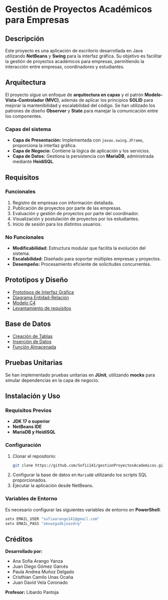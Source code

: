 # Gestión de Proyectos Académicos para Empresas

## Descripción
Este proyecto es una aplicación de escritorio desarrollada en Java utilizando **NetBeans** y **Swing** para la interfaz gráfica. Su objetivo es facilitar la gestión de proyectos académicos para empresas, permitiendo la interacción entre empresas, coordinadores y estudiantes.

## Arquitectura
El proyecto sigue un enfoque de **arquitectura en capas** y el patrón **Modelo-Vista-Controlador (MVC)**, además de aplicar los principios **SOLID** para mejorar la mantenibilidad y escalabilidad del código. Se han utilizado los patrones de diseño **Observer** y **State** para manejar la comunicación entre los componentes.

### Capas del sistema
- **Capa de Presentación:** Implementada con `javax.swing.JFrame`, proporciona la interfaz gráfica.
- **Capa de Negocio:** Contiene la lógica de aplicación y los servicios.
- **Capa de Datos:** Gestiona la persistencia con **MariaDB**, administrada mediante **HeidiSQL**.

## Requisitos
### Funcionales
1. Registro de empresas con información detallada.
2. Publicación de proyectos por parte de las empresas.
3. Evaluación y gestión de proyectos por parte del coordinador.
4. Visualización y postulación de proyectos por los estudiantes.
5. Inicio de sesión para los distintos usuarios.

### No Funcionales
- **Modificabilidad:** Estructura modular que facilita la evolución del sistema.
- **Escalabilidad:** Diseñado para soportar múltiples empresas y proyectos.
- **Desempeño:** Procesamiento eficiente de solicitudes concurrentes.

## Prototipos y Diseño
- [Prototipos de Interfaz Gráfica](https://www.figma.com/design/5V1ec7uQPEZeMPGu4EzIRq/Gestión-De-Proyectos-Académicos?node-id=450-259&p=f&t=W0WP2pIvaqkZJR3k-0)
- [Diagrama Entidad-Relación](https://drive.google.com/file/d/1I6pi0R7gYwSiqrWNn6MVyKbS7FnPlVaR/view?usp=sharing)
- [Modelo C4](https://drive.google.com/file/d/1I6pi0R7gYwSiqrWNn6MVyKbS7FnPlVaR/view?usp=sharing)
- [Levantamiento de requisitos](https://docs.google.com/spreadsheets/d/1hG2GuJDQpcxUXRv70Yiytuf38SZNCaiGbclfKXcRKBk/edit?usp=sharing)

## Base de Datos
- [Creación de Tablas](https://docs.google.com/document/d/1kMIIEXTbxMX_9jPuHZQbjI-xVG2hGmIFbEeRHqOTYbQ/edit?usp=sharing)
- [Inserción de Datos](https://docs.google.com/document/d/15t-HtM0J3-9bGSsDSEnZZqkk12O9IaQs3rojCnnxk8U/edit?usp=sharing)
- [Función Almacenada](https://docs.google.com/document/d/12_va4__3k_VSFBanorPgKcRr3RxaZvxdwFB6OonF2jg/edit?usp=sharing)

## Pruebas Unitarias
Se han implementado pruebas unitarias en **JUnit**, utilizando **mocks** para simular dependencias en la capa de negocio.

## Instalación y Uso
### Requisitos Previos
- **JDK 17 o superior**
- **NetBeans IDE**
- **MariaDB y HeidiSQL**

### Configuración
1. Clonar el repositorio:
   ```bash
   git clone https://github.com/Sofii141/gestionProyectosAcademicos.git
   ```
2. Configurar la base de datos en `MariaDB` utilizando los scripts SQL proporcionados.
3. Ejecutar la aplicación desde NetBeans.

### Variables de Entorno
Es necesario configurar las siguientes variables de entorno en **PowerShell**:
```powershell
setx EMAIL_USER "sofiaarango141@gmail.com"
setx EMAIL_PASS "zmswzgudkjoazdrq"
```

## Créditos
**Desarrollado por:**
- Ana Sofía Arango Yanza
- Juan Diego Gómez Garcés
- Paula Andrea Muñoz Delgado
- Cristhian Camilo Unas Ocaña
- Juan David Vela Coronado

**Profesor:** Libardo Pantoja
